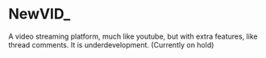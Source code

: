 # NewVID_

A video streaming platform, much like youtube, but with extra features, like thread comments.
It is underdevelopment. (Currently on hold)
